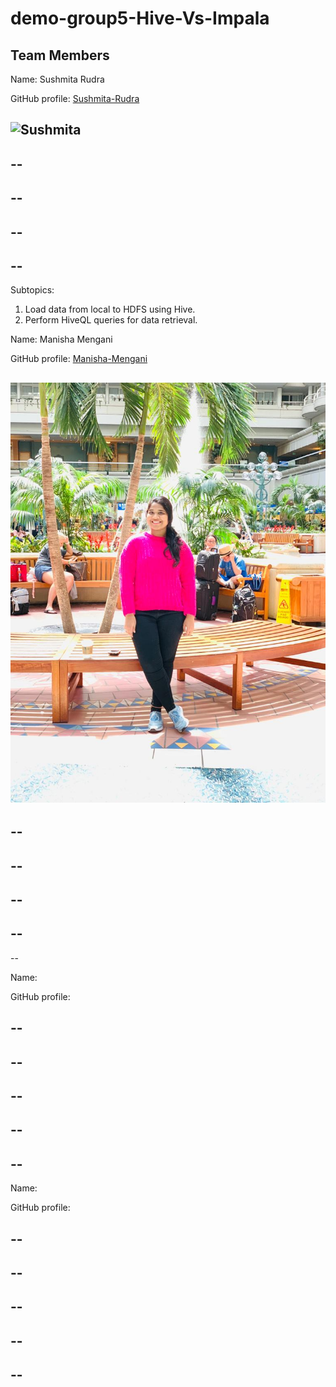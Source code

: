 # demo-group5-Hive-Vs-Impala
## Team Members
Name: Sushmita Rudra

GitHub profile: [Sushmita-Rudra](https://github.com/Sushmita-Rudra)

![Sushmita](./IMG_2139.jpg)
--
--
--
--
--
--
--
--
--

Subtopics:
1. Load data from local to HDFS using Hive.
1. Perform HiveQL queries for data retrieval.

Name: Manisha Mengani

GitHub profile: [Manisha-Mengani](https://github.com/Manisha-Mengani)

![Manisha](mengani.jpeg)
--
--
--
--
--
--
--
--
--
--

Name: 

GitHub profile: []()

--
--
--
--
--
--
--
--
--
--


Name:

GitHub profile: []()

--
--
--
--
--
--
--
--
--
--




